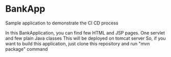 # BankApp
Sample application to demonstrate the CI CD process

In this BankApplication, you can find few HTML and JSP pages.  One servlet and few plain Java classes
This will be deployed on tomcat server
So, if you want to build this application, just clone this repository and run "mvn package" command
